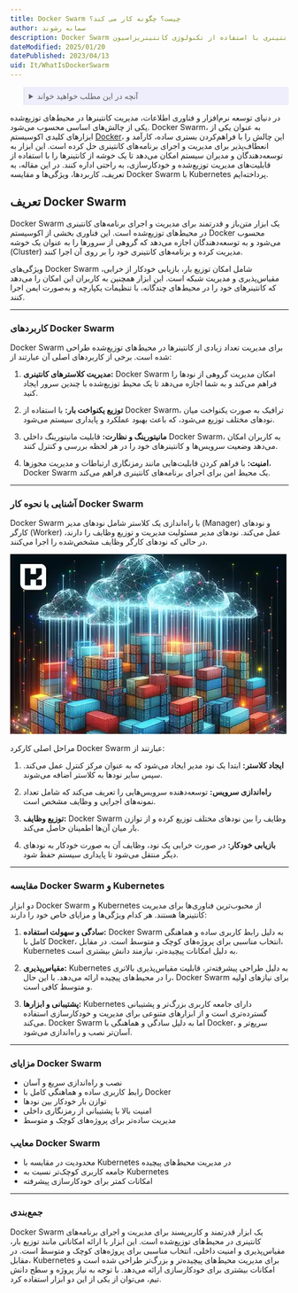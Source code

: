 ```yaml
---
title: Docker Swarm چیست؟ چگونه کار می کند؟
author: سمانه رشوند
description: Docker Swarm یک ابزار برای مدیریت و اجرای برنامه‌های کانتینری با استفاده از تکنولوژی کانتینریزاسیون Docker است.
dateModified: 2025/01/20
datePublished: 2023/04/13
uid: It/WhatIsDockerSwarm
---
```

<blockquote style="background-color:#eeeefc; padding:0.5rem">
<details>
  <summary>آنچه در این مطلب خواهید خواند</summary>
  <ul>
    <li>تعریف Docker Swarm</li>
    <li>کاربردهای Docker Swarm</li>
    <li>آشنایی با نحوه کار Docker Swarm</li>
    <li>مقایسه Docker Swarm و Kubernetes</li>
    <li>مزایای Docker Swarm</li>
    <li>معایب Docker Swarm</li>
  </ul>
</details>
</blockquote>

در دنیای توسعه نرم‌افزار و فناوری اطلاعات، مدیریت کانتینرها در محیط‌های توزیع‌شده یکی از چالش‌های اساسی محسوب می‌شود. Docker Swarm، به عنوان یکی از ابزارهای کلیدی اکوسیستم <a href="https://www.hooshkar.com/Wiki/InformationTechnology/WhatIsDocker" target="_blank">Docker</a>، این چالش را با فراهم‌کردن بستری ساده، کارآمد و انعطاف‌پذیر برای مدیریت و اجرای برنامه‌های کانتینری حل کرده است. این ابزار به توسعه‌دهندگان و مدیران سیستم امکان می‌دهد تا یک خوشه از کانتینرها را با استفاده از قابلیت‌های مدیریت توزیع‌شده و خودکارسازی، به راحتی اداره کنند. در این مقاله، به تعریف، کاربردها، ویژگی‌ها و مقایسه Docker Swarm با Kubernetes پرداخته‌ایم.

## تعریف Docker Swarm

Docker Swarm یک ابزار متن‌باز و قدرتمند برای مدیریت و اجرای برنامه‌های کانتینری در محیط‌های توزیع‌شده است. این فناوری بخشی از اکوسیستم Docker محسوب می‌شود و به توسعه‌دهندگان اجازه می‌دهد که گروهی از سرورها را به عنوان یک خوشه (Cluster) مدیریت کرده و برنامه‌های کانتینری خود را بر روی آن اجرا کنند.

ویژگی‌های Docker Swarm شامل امکان توزیع بار، بازیابی خودکار از خرابی، مقیاس‌پذیری و مدیریت شبکه است. این ابزار همچنین به کاربران این امکان را می‌دهد که کانتینرهای خود را در محیط‌های چندگانه، با تنظیمات یکپارچه و به‌صورت ایمن اجرا کنند.

---

### کاربردهای Docker Swarm

Docker Swarm برای مدیریت تعداد زیادی از کانتینرها در محیط‌های توزیع‌شده طراحی شده است. برخی از کاربردهای اصلی آن عبارتند از:

1. **مدیریت کلاسترهای کانتینری:**
   Docker Swarm امکان مدیریت گروهی از نودها را فراهم می‌کند و به شما اجازه می‌دهد تا یک محیط توزیع‌شده با چندین سرور ایجاد کنید.

2. **توزیع یکنواخت بار:**
   با استفاده از Docker Swarm، ترافیک به صورت یکنواخت میان نودهای مختلف توزیع می‌شود، که باعث بهبود عملکرد و پایداری سیستم می‌شود.

3. **مانیتورینگ و نظارت:**
   قابلیت مانیتورینگ داخلی Docker Swarm، به کاربران امکان می‌دهد وضعیت سرویس‌ها و کانتینرهای خود را در هر لحظه بررسی و کنترل کنند.

4. **امنیت:**
   با فراهم کردن قابلیت‌هایی مانند رمزنگاری ارتباطات و مدیریت مجوزها، Docker Swarm یک محیط امن برای اجرای برنامه‌های کانتینری فراهم می‌کند.

---

### آشنایی با نحوه کار Docker Swarm

Docker Swarm با راه‌اندازی یک کلاستر شامل نودهای مدیر (Manager) و نودهای کارگر (Worker) عمل می‌کند. نودهای مدیر مسئولیت مدیریت و توزیع وظایف را دارند، در حالی که نودهای کارگر وظایف مشخص‌شده را اجرا می‌کنند. 

![داکر سوآرم چکونه کار میکند؟](./Images/HowDoesDockerSwarmWork.webp)

مراحل اصلی کارکرد Docker Swarm عبارتند از:

1. **ایجاد کلاستر:**
   ابتدا یک نود مدیر ایجاد می‌شود که به عنوان مرکز کنترل عمل می‌کند. سپس سایر نودها به کلاستر اضافه می‌شوند.

2. **راه‌اندازی سرویس:**
   توسعه‌دهنده سرویس‌هایی را تعریف می‌کند که شامل تعداد نمونه‌های اجرایی و وظایف مشخص است.

3. **توزیع وظایف:**
   Docker Swarm وظایف را بین نودهای مختلف توزیع کرده و از توازن بار میان آن‌ها اطمینان حاصل می‌کند.

4. **بازیابی خودکار:**
   در صورت خرابی یک نود، وظایف آن به صورت خودکار به نودهای دیگر منتقل می‌شود تا پایداری سیستم حفظ شود.

---

### مقایسه Docker Swarm و Kubernetes

دو ابزار Docker Swarm و Kubernetes از محبوب‌ترین فناوری‌ها برای مدیریت کانتینرها هستند. هر کدام ویژگی‌ها و مزایای خاص خود را دارند:

1. **سادگی و سهولت استفاده:**
   Docker Swarm به دلیل رابط کاربری ساده و هماهنگی کامل با Docker، انتخاب مناسبی برای پروژه‌های کوچک و متوسط است. در مقابل، Kubernetes به دلیل امکانات پیچیده‌تر، نیازمند دانش بیشتری است.

2. **مقیاس‌پذیری:**
   Kubernetes به دلیل طراحی پیشرفته‌تر، قابلیت مقیاس‌پذیری بالاتری را در محیط‌های پیچیده ارائه می‌دهد. با این حال، Docker Swarm برای نیازهای اولیه و متوسط کافی است.

3. **پشتیبانی و ابزارها:**
   Kubernetes دارای جامعه کاربری بزرگ‌تر و پشتیبانی گسترده‌تری است و از ابزارهای متنوعی برای مدیریت و خودکارسازی استفاده می‌کند. Docker Swarm اما به دلیل سادگی و هماهنگی با Docker، سریع‌تر و آسان‌تر نصب و راه‌اندازی می‌شود.

---

### مزایای Docker Swarm

- نصب و راه‌اندازی سریع و آسان
- رابط کاربری ساده و هماهنگی کامل با Docker
- توازن بار خودکار بین نودها
- امنیت بالا با پشتیبانی از رمزنگاری داخلی
- مدیریت ساده‌تر برای پروژه‌های کوچک و متوسط

### معایب Docker Swarm

- محدودیت در مقایسه با Kubernetes در مدیریت محیط‌های پیچیده
- جامعه کاربری کوچک‌تر نسبت به Kubernetes
- امکانات کمتر برای خودکارسازی پیشرفته

---

### جمع‌بندی

Docker Swarm یک ابزار قدرتمند و کاربرپسند برای مدیریت و اجرای برنامه‌های کانتینری در محیط‌های توزیع‌شده است. این ابزار با ارائه امکاناتی مانند توزیع بار، مقیاس‌پذیری و امنیت داخلی، انتخاب مناسبی برای پروژه‌های کوچک و متوسط است. در مقابل، Kubernetes برای مدیریت محیط‌های پیچیده‌تر و بزرگ‌تر طراحی شده است و امکانات بیشتری برای خودکارسازی ارائه می‌دهد. با توجه به نیاز پروژه و سطح دانش تیم، می‌توان از یکی از این دو ابزار استفاده کرد.